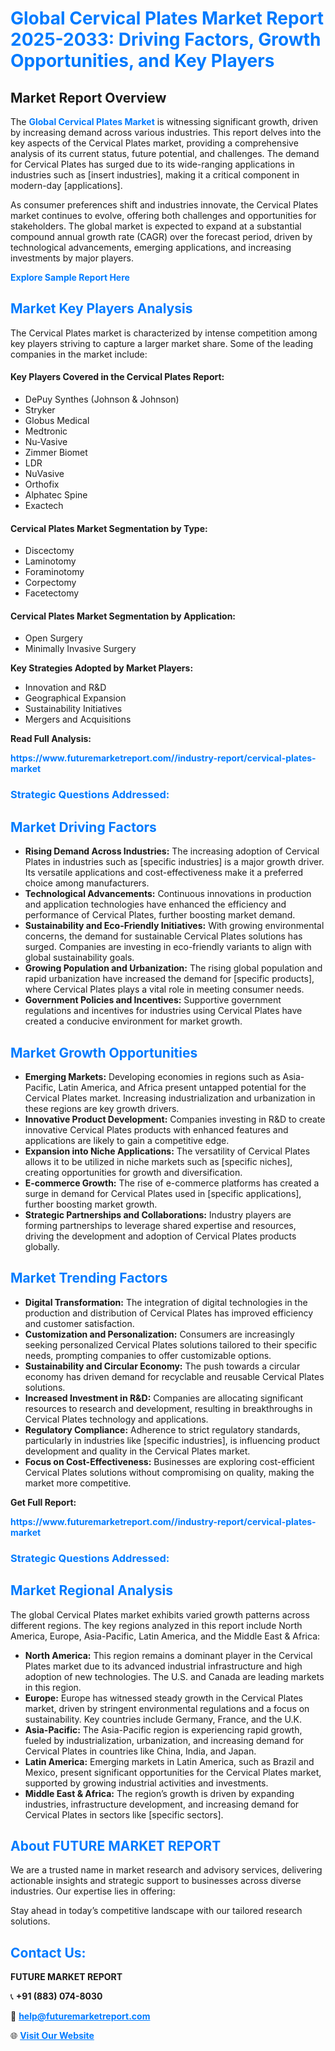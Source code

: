 <h1 style="color: #007BFF;">Global Cervical Plates Market Report 2025-2033: Driving Factors, Growth Opportunities, and Key Players</h1>

<section id="overview">
<h2>Market Report Overview</h2>
<p>The <a href="https://www.futuremarketreport.com//industry-report/cervical-plates-market" style="color: #007BFF; text-decoration: none;"><strong>Global Cervical Plates Market</strong></a> is witnessing significant growth, driven by increasing demand across various industries. This report delves into the key aspects of the Cervical Plates market, providing a comprehensive analysis of its current status, future potential, and challenges. The demand for Cervical Plates has surged due to its wide-ranging applications in industries such as [insert industries], making it a critical component in modern-day [applications].</p>
<p>As consumer preferences shift and industries innovate, the Cervical Plates market continues to evolve, offering both challenges and opportunities for stakeholders. The global market is expected to expand at a substantial compound annual growth rate (CAGR) over the forecast period, driven by technological advancements, emerging applications, and increasing investments by major players.</p>
</section>

<section id="overview">
<p><a href="https://www.futuremarketreport.com//request-sample/reportId=92359" style="color: #007BFF; text-decoration: none;"><strong>Explore Sample Report Here</strong></a></p>
</section>

<section id="key-players">
<h2 style="color: #007BFF;">Market Key Players Analysis</h2>
<p>The Cervical Plates market is characterized by intense competition among key players striving to capture a larger market share. Some of the leading companies in the market include:</p>
<h4>Key Players Covered in the Cervical Plates Report:</h4>
<ul><li>DePuy Synthes (Johnson &amp; Johnson)</li><li>Stryker</li><li>Globus Medical</li><li>Medtronic</li><li>Nu-Vasive</li><li>Zimmer Biomet</li><li>LDR</li><li>NuVasive</li><li>Orthofix</li><li>Alphatec Spine</li><li>Exactech</li></ul>
<h4>Cervical Plates Market Segmentation by Type:</h4>
<ul><li>Discectomy</li><li>Laminotomy</li><li>Foraminotomy</li><li>Corpectomy</li><li>Facetectomy</li></ul>

<h4>Cervical Plates Market Segmentation by Application:</h4>
<ul><li>Open Surgery</li><li>Minimally Invasive Surgery</li></ul>
<p><strong>Key Strategies Adopted by Market Players:</strong></p>
<ul>
<li>Innovation and R&D</li>
<li>Geographical Expansion</li>
<li>Sustainability Initiatives</li>
<li>Mergers and Acquisitions</li>
</ul>
</section>

<section>
<p><strong>Read Full Analysis: </strong></p><a href="https://www.futuremarketreport.com//industry-report/cervical-plates-market" style="color: #007BFF; text-decoration: none;"><strong>https://www.futuremarketreport.com//industry-report/cervical-plates-market</strong></a>
<h3 style="color: #007BFF;">Strategic Questions Addressed:</h3>
</section>

<section id="driving-factors">
<h2 style="color: #007BFF;">Market Driving Factors</h2>
<ul>
<li><strong>Rising Demand Across Industries:</strong> The increasing adoption of Cervical Plates in industries such as [specific industries] is a major growth driver. Its versatile applications and cost-effectiveness make it a preferred choice among manufacturers.</li>
<li><strong>Technological Advancements:</strong> Continuous innovations in production and application technologies have enhanced the efficiency and performance of Cervical Plates, further boosting market demand.</li>
<li><strong>Sustainability and Eco-Friendly Initiatives:</strong> With growing environmental concerns, the demand for sustainable Cervical Plates solutions has surged. Companies are investing in eco-friendly variants to align with global sustainability goals.</li>
<li><strong>Growing Population and Urbanization:</strong> The rising global population and rapid urbanization have increased the demand for [specific products], where Cervical Plates plays a vital role in meeting consumer needs.</li>
<li><strong>Government Policies and Incentives:</strong> Supportive government regulations and incentives for industries using Cervical Plates have created a conducive environment for market growth.</li>
</ul>
</section>

<section id="growth-opportunities">
<h2 style="color: #007BFF;">Market Growth Opportunities</h2>
<ul>
<li><strong>Emerging Markets:</strong> Developing economies in regions such as Asia-Pacific, Latin America, and Africa present untapped potential for the Cervical Plates market. Increasing industrialization and urbanization in these regions are key growth drivers.</li>
<li><strong>Innovative Product Development:</strong> Companies investing in R&D to create innovative Cervical Plates products with enhanced features and applications are likely to gain a competitive edge.</li>
<li><strong>Expansion into Niche Applications:</strong> The versatility of Cervical Plates allows it to be utilized in niche markets such as [specific niches], creating opportunities for growth and diversification.</li>
<li><strong>E-commerce Growth:</strong> The rise of e-commerce platforms has created a surge in demand for Cervical Plates used in [specific applications], further boosting market growth.</li>
<li><strong>Strategic Partnerships and Collaborations:</strong> Industry players are forming partnerships to leverage shared expertise and resources, driving the development and adoption of Cervical Plates products globally.</li>
</ul>
</section>

<section id="trending-factors">
<h2 style="color: #007BFF;">Market Trending Factors</h2>
<ul>
<li><strong>Digital Transformation:</strong> The integration of digital technologies in the production and distribution of Cervical Plates has improved efficiency and customer satisfaction.</li>
<li><strong>Customization and Personalization:</strong> Consumers are increasingly seeking personalized Cervical Plates solutions tailored to their specific needs, prompting companies to offer customizable options.</li>
<li><strong>Sustainability and Circular Economy:</strong> The push towards a circular economy has driven demand for recyclable and reusable Cervical Plates solutions.</li>
<li><strong>Increased Investment in R&D:</strong> Companies are allocating significant resources to research and development, resulting in breakthroughs in Cervical Plates technology and applications.</li>
<li><strong>Regulatory Compliance:</strong> Adherence to strict regulatory standards, particularly in industries like [specific industries], is influencing product development and quality in the Cervical Plates market.</li>
<li><strong>Focus on Cost-Effectiveness:</strong> Businesses are exploring cost-efficient Cervical Plates solutions without compromising on quality, making the market more competitive.</li>
</ul>
</section>

<section>
<p><strong>Get Full Report: </strong></p><a href="https://www.futuremarketreport.com//industry-report/cervical-plates-market" style="color: #007BFF; text-decoration: none;"><strong>https://www.futuremarketreport.com//industry-report/cervical-plates-market</strong></a>
<h3 style="color: #007BFF;">Strategic Questions Addressed:</h3>
</section>


<section id="regional-analysis">
<h2 style="color: #007BFF;">Market Regional Analysis</h2>
<p>The global Cervical Plates market exhibits varied growth patterns across different regions. The key regions analyzed in this report include North America, Europe, Asia-Pacific, Latin America, and the Middle East & Africa:</p>
<ul>
<li><strong>North America:</strong> This region remains a dominant player in the Cervical Plates market due to its advanced industrial infrastructure and high adoption of new technologies. The U.S. and Canada are leading markets in this region.</li>
<li><strong>Europe:</strong> Europe has witnessed steady growth in the Cervical Plates market, driven by stringent environmental regulations and a focus on sustainability. Key countries include Germany, France, and the U.K.</li>
<li><strong>Asia-Pacific:</strong> The Asia-Pacific region is experiencing rapid growth, fueled by industrialization, urbanization, and increasing demand for Cervical Plates in countries like China, India, and Japan.</li>
<li><strong>Latin America:</strong> Emerging markets in Latin America, such as Brazil and Mexico, present significant opportunities for the Cervical Plates market, supported by growing industrial activities and investments.</li>
<li><strong>Middle East & Africa:</strong> The region’s growth is driven by expanding industries, infrastructure development, and increasing demand for Cervical Plates in sectors like [specific sectors].</li>
</ul>
</section>

<footer>
<h2 style="color: #007BFF;">About FUTURE MARKET REPORT</h2>
<p>We are a trusted name in market research and advisory services, delivering actionable insights and strategic support to businesses across diverse industries. Our expertise lies in offering:</p>

<p>Stay ahead in today’s competitive landscape with our tailored research solutions.</p>

<h2 style="color: #007BFF;">Contact Us:</h2>
<p><strong>FUTURE MARKET REPORT</strong></p>
<p>📞 <strong>+91 (883) 074-8030</strong></p>
<p>📧 <strong><a href="mailto:help@futuremarketreport.com" style="color: #007BFF;">help@futuremarketreport.com</a></strong></p>
<p>🌐 <strong><a href="https://www.futuremarketreport.com/" style="color: #007BFF;">Visit Our Website</a></strong></p>
</footer>